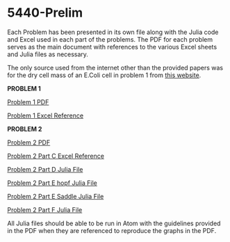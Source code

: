 # 5440-Prelim
Each Problem has been presented in its own file along with the Julia code and Excel used in each part of the problems. The PDF for each problem serves as the main document with references to the various Excel sheets and Julia files as necessary.

The only source used from the internet other than the provided papers was for the dry cell mass of an E.Coli cell in problem 1 from [this website](http://ecmdb.ca/e_coli_stats). 

**PROBLEM 1**

[Problem 1 PDF](https://github.com/AndrewSimon-20/5440-Prelim/blob/master/Simon%2CAndrew%205440%20Prelim/Problem%201/Problem%201%20PDF%20(Final%20Version).pdf)

[Problem 1 Excel Reference](https://github.com/AndrewSimon-20/5440-Prelim/blob/master/Simon%2CAndrew%205440%20Prelim/Problem%201/Problem%201.xlsx)

**PROBLEM 2**

[Problem 2 PDF](https://github.com/AndrewSimon-20/5440-Prelim/blob/master/Simon%2CAndrew%205440%20Prelim/Problem%202/Problem%202%20PDF%20(Final%20Version).pdf)

[Problem 2 Part C Excel Reference](https://github.com/AndrewSimon-20/5440-Prelim/blob/master/Simon%2CAndrew%205440%20Prelim/Problem%202/Problem%202%20Part%20C.xlsm)

[Problem 2 Part D Julia File](https://github.com/AndrewSimon-20/5440-Prelim/blob/master/Simon%2CAndrew%205440%20Prelim/Problem%202/Problem2PartD)

[Problem 2 Part E hopf Julia File](https://github.com/AndrewSimon-20/5440-Prelim/blob/master/Simon%2CAndrew%205440%20Prelim/Problem%202/Problem2PartE__hopf)

[Problem 2 Part E Saddle Julia File](https://github.com/AndrewSimon-20/5440-Prelim/blob/master/Simon%2CAndrew%205440%20Prelim/Problem%202/Problem2PartE___saddle)

[Problem 2 Part F Julia File](https://github.com/AndrewSimon-20/5440-Prelim/blob/master/Simon%2CAndrew%205440%20Prelim/Problem%202/Problem2PartF)


All Julia files should be able to be run in Atom with the guidelines provided in the PDF when they are referenced to reproduce the graphs in the PDF.


